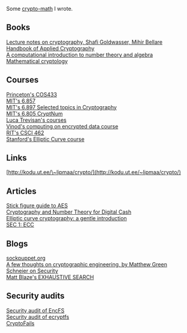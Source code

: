Some [crypto-math](crypto-math.pdf) I wrote.

Books
-----

[Lecture notes on cryptography, Shafi Goldwasser, Mihir Bellare](http://cseweb.ucsd.edu/users/mihir/papers/gb.html)  
[Handbook of Applied Cryptography](http://cacr.uwaterloo.ca/hac/)  
[A computational introduction to number theory and algebra](http://shoup.net/ntb/)  
[Mathematical cryptology](http://math.tut.fi/~ruohonen/MC.pdf)  

Courses
-------
[Princeton's COS433](http://www.cs.princeton.edu/courses/archive/fall07/cos433/)  
[MIT's 6.857](https://courses.csail.mit.edu/6.857/)  
[MIT's 6.897 Selected topics in Cryptography](http://courses.csail.mit.edu/6.897/spring04/materials.html)  
[MIT's 6.805 CryptNum](https://groups.csail.mit.edu/mac/classes/6.805/articles/money/cryptnum.htm)  
[Luca Trevisan's courses](https://lucatrevisan.wordpress.com/lecture-notes/)  
[Vinod's computing on encrypted data course](http://people.csail.mit.edu/vinodv/6892-Fall2013/)  
[RIT's CSCI 462](http://www.cs.rit.edu/~ark/462/module08/notes.shtml)  
[Stanford's Elliptic Curve course](http://theory.stanford.edu/~dfreeman/cs259c-f11/)  

Links
-----

[http://kodu.ut.ee/\~lipmaa/crypto/](http://kodu.ut.ee/~lipmaa/crypto/)  

Articles
--------
[Stick figure guide to AES](http://www.moserware.com/2009/09/stick-figure-guide-to-advanced.html)  
[Cryptography and Number Theory for Digital Cash](https://groups.csail.mit.edu/mac/classes/6.805/articles/money/cryptnum.htm)  
[Elliptic curve cryptography: a gentle introduction](http://andrea.corbellini.name/2015/05/17/elliptic-curve-cryptography-a-gentle-introduction/)  
[SEC 1: ECC](http://www.secg.org/sec1-v2.pdf)  

Blogs
-----

[sockpuppet.org](http://sockpuppet.org/blog/archives/)  
[A few thoughts on cryptographic engineering, by Matthew Green](http://blog.cryptographyengineering.com/)  
[Schneier on Security](https://www.schneier.com/)  
[Matt Blaze's EXHAUSTIVE SEARCH](http://www.crypto.com/blog)  

Security audits
---------------

[Security audit of EncFS](http://sourceforge.net/p/encfs/mailman/message/31849549/)  
[Security audit of ecryptfs](https://defuse.ca/audits/ecryptfs.htm)  
[CryptoFails](http://www.cryptofails.com/archive)   
